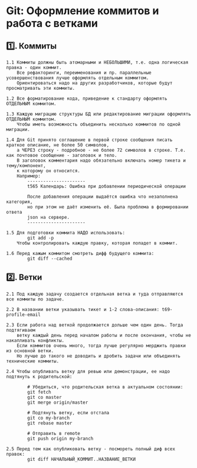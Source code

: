 Git: Оформление коммитов и работа с ветками
================================================================================

 :one:. Коммиты
 ----------
    1.1 Коммиты должны быть атомарными и НЕБОЛЬШИМИ, т.е. одна логическая правка - один коммит.
        Все рефакторинги, переименования и пр. параллельные усовершенствования лучше оформлять отдельным коммитом.
        Ориентироваться надо на других разработчиков, которые будут просматривать эти коммиты.

    1.2 Все форматирование кода, приведение к стандарту оформлять ОТДЕЛЬНЫМ коммитом.

    1.3 Каждую миграцию структуры БД или редактирование миграции оформлять ОТДЕЛЬНЫМ коммитом.
        Чтобы иметь возможность объединить несколько коммитов по одной миграции.

    1.4 Для Git принято соглашение в первой строке сообщения писать краткое описание, не более 50 символов,
        а ЧЕРЕЗ строку - подробное - не более 72 символов в строке. Т.е. как почтовое сообщение - заголовок и тело.
        В заголовок комментария надо обязательно включать номер тикета и тему/компонент,
        к которому он относится.
        Например:
            ----------------------
            t565 Календарь: Ошибка при добавлении периодической операции

            После добавления операции выдаётся ошибка что незаполнена категория,
            но при этом не даёт изменить её. Была проблема в формировании ответа
            json на сервере.
            ----------------------

    1.5 Для подготовки коммита НАДО использовать:
            git add -p
        Чтобы контролировать каждую правку, которая попадет в коммит.

    1.6 Перед кажым коммитом смотреть дифф будущего коммита:
            git diff --cached


 :two:. Ветки
 --------
    2.1 Под каждую задачу создается отдельная ветка и туда отправляются все коммиты по задаче.

    2.2 В названии ветки указывать тикет и 1-2 слова-описания: t69-profile-email

    2.3 Если работа над веткой продолжается дольше чем один день. Тогда подтягиваем
        ветку каждый день перед началом работы и после окончания, чтобы не накапливать конфликты.
        Если коммитов очень много, тогда лучше регулярно мерджить правки из основной ветки.
        Но лучше до такого не доводить и дробить задачи или объединять технические коммиты.

    2.4 Чтобы опубливать ветку для ревью или демонстрации, ее надо подтянуть к родительской:

            # Убедиться, что родительская ветка в актуальном состоянии:
            git fetch
            git co master
            git merge origin/master

            # Подтянуть ветку, если отстала
            git co my-branch
            git rebase master

            # Отправить в remote
            git push origin my-branch

    2.5 Перед тем как опубликовать ветку - посмореть полный диф всех правок:
            git diff НАЧАЛЬНЫЙ_КОММИТ..НАЗВАНИЕ_ВЕТКИ
